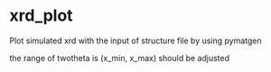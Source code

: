 # xrd_plot
Plot simulated xrd with the input of structure file by using pymatgen

the range of twotheta is (x_min, x_max) should be adjusted
